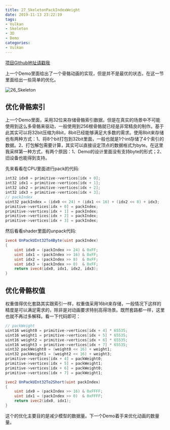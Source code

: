 ```yaml
---
title: 27_SkeletonPackIndexWeight
date: 2019-11-13 23:22:19
tags:
- Vulkan
- Skeleton
- 3D
- Demo
categories:
- Vulkan
---
```


[项目Github地址请戳我](https://github.com/BobLChen/VulkanDemos)

上一个Demo里面给出了一个骨骼动画的实现，但是并不是最优的状态，在这一节里面给出一些简单的优化。

<!-- more -->

![26_Skeleton](https://raw.githubusercontent.com/BobLChen/VulkanDemos/master/preview/26_Skeleton.gif)

## 优化骨骼索引

上一个Demo里面，采用32位来存储骨骼索引数据，但是在真实的场景中不可能使用到这么多骨骼来驱动，一般使用到256根骨骼就已经是非常精良的制作。基于此其实可以将32bit压缩为8bit，8bit已经能够满足大多数的需求。使用8bit来存储也有两种方式：1、将8个bit打包到32bit里面，一般也就是1个int存储了4个索引的数据。2、打包解包需要计算，其实可以直接设定顶点的数据格式为byte。在这里我采样第一种方式，有两个原因：1、Demo的设计里面没有支持byte的形式；2、旧设备也能得到支持。

先来看看在CPU里面进行pack的代码:
```c++
int32 idx0 = primitive->vertices[idx + 0];
int32 idx1 = primitive->vertices[idx + 1];
int32 idx2 = primitive->vertices[idx + 2];
int32 idx3 = primitive->vertices[idx + 3];
// packIndex
uint32 packIndex = (idx0 << 24) + (idx1 << 16) + (idx2 << 8) + idx3;
primitive->vertices[idx + 0] = packIndex;
primitive->vertices[idx + 1] = packIndex;
primitive->vertices[idx + 2] = packIndex;
primitive->vertices[idx + 3] = packIndex;
```

然后看看shader里面的unpack代码:
```glsl
ivec4 UnPackUInt32To4Byte(uint packIndex)
{
	uint idx0 = (packIndex >> 24) & 0xFF;
	uint idx1 = (packIndex >> 16) & 0xFF;
	uint idx2 = (packIndex >> 8)  & 0xFF;
	uint idx3 = (packIndex >> 0)  & 0xFF;
	return ivec4(idx0, idx1, idx2, idx3);
}
```

## 优化骨骼权值

权重值得优化套路其实跟索引一样，权重值采用16bit来存储，一般情况下这样的精度是可以满足需求的，除非是对动画要求特别高得场景。既然套路都一样，这里也就不再过多解释。看一下代码即可：

```c++
// packWeight
uint16 weight0 = primitive->vertices[idx + 4] * 65535;
uint16 weight1 = primitive->vertices[idx + 5] * 65535;
uint16 weight2 = primitive->vertices[idx + 6] * 65535;
uint16 weight3 = primitive->vertices[idx + 7] * 65535;
uint32 packWeight0 = (weight0 << 16) + weight1;
uint32 packWeight1 = (weight2 << 16) + weight3;
primitive->vertices[idx + 4] = packWeight0;
primitive->vertices[idx + 5] = packWeight1;
primitive->vertices[idx + 6] = packWeight0;
primitive->vertices[idx + 7] = packWeight1;
```

```glsl
ivec2 UnPackUInt32To2Short(uint packIndex)
{
	uint idx0 = (packIndex >> 16) & 0xFFFF;
	uint idx1 = (packIndex >> 0)  & 0xFFFF;
	return ivec2(idx0, idx1);
}
```

这个的优化主要目的是减少模型的数据量。下一个Demo着手来优化动画的数量量。


